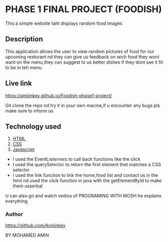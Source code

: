 # PHASE 1 FINAL PROJECT (FOODISH)

This a simple website taht displays random food images

## Description 

This application allows the user to view random pictures of food for our upcoming resturant nd they can give us feedback on wich food they wont want on the menu,they can suggest to us better dishes if they dont see it fit to be in teh menu

## Live link

https://amiiinkey.github.io/Foodish-phase1-project/

Git clone the repo nd try it in your own macine,if u encounter any bugs pls make sure to inform us

## Technology used

1. [HTML](https://)
2. [CSS](https://)
3. [Javascript](https://)

- I used the EventListerners to call back functions like the click
- I used the querySelector to return the first element thet matches a CSS selector
- I used the link function to link the home,food list and contact us in the html nd used the click function in java with the getElementById to make them usserbal

U can also go and watch vedios of PROGRAMING WITH MOSH he explains everything 

### Author

https://github.com/Amiiinkey

BY MOHAMED AMIN

